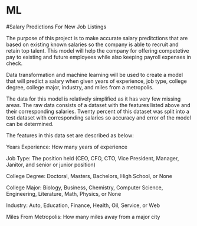 # ML
#Salary Predictions For New Job Listings

The purpose of this project is to make accurate salary preditctions that are based on existing known salaries so the company is able to recruit and retain top talent. This model will help the company for offering competetive pay to existing and future employees while also keeping payroll expenses in check.

Data transformation and machine learning will be used to create a model that will predict a salary when given years of experience, job type, college degree, college major, industry, and miles from a metropolis.

The data for this model is relatively simplified as it has very few missing areas. The raw data consists of a dataset with the features listed above and their corresponding salaries. Twenty percent of this dataset was split into a test dataset with corresponding salaries so accuracy and error of the model can be determined.

The features in this data set are described as below:

Years Experience: How many years of experience

Job Type: The position held (CEO, CFO, CTO, Vice President, Manager, Janitor, and senior or junior position)

College Degree: Doctoral, Masters, Bachelors, High School, or None

College Major: Biology, Business, Chemistry, Computer Science, Engineering, Literature, Math, Physics, or None

Industry: Auto, Education, Finance, Health, Oil, Service, or Web

Miles From Metropolis: How many miles away from a major city
